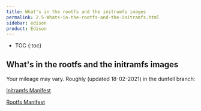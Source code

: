 ```yaml
---
title: What's in the rootfs and the initramfs images
permalink: 2.5-Whats-in-the-rootfs-and-the-initramfs.html
sidebar: edison
product: Edison
---
```

* TOC
{:toc}

## What's in the rootfs and the initramfs images
Your mileage may vary. Roughly (updated 18-02-2021) in the dunfell branch:

[Initramfs Manifest](core-image-minimal-initramfs-edison.manifest)

[Rootfs Manifest](edison-image-edison.manifest)

